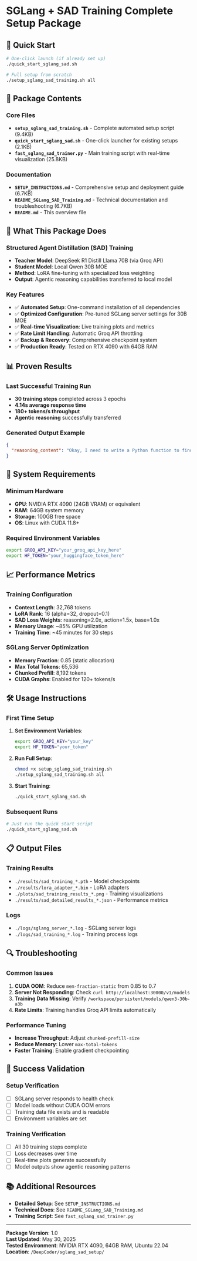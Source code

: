 # SGLang + SAD Training Complete Setup Package

## 🚀 Quick Start
```bash
# One-click launch (if already set up)
./quick_start_sglang_sad.sh

# Full setup from scratch
./setup_sglang_sad_training.sh all
```

## 📁 Package Contents

### Core Files
- **`setup_sglang_sad_training.sh`** - Complete automated setup script (9.4KB)
- **`quick_start_sglang_sad.sh`** - One-click launcher for existing setups (2.1KB)
- **`fast_sglang_sad_trainer.py`** - Main training script with real-time visualization (25.8KB)

### Documentation
- **`SETUP_INSTRUCTIONS.md`** - Comprehensive setup and deployment guide (6.7KB)
- **`README_SGLang_SAD_Training.md`** - Technical documentation and troubleshooting (6.7KB)
- **`README.md`** - This overview file

## 🎯 What This Package Does

### Structured Agent Distillation (SAD) Training
- **Teacher Model**: DeepSeek R1 Distill Llama 70B (via Groq API)
- **Student Model**: Local Qwen 30B MOE 
- **Method**: LoRA fine-tuning with specialized loss weighting
- **Output**: Agentic reasoning capabilities transferred to local model

### Key Features
- ✅ **Automated Setup**: One-command installation of all dependencies
- ✅ **Optimized Configuration**: Pre-tuned SGLang server settings for 30B MOE
- ✅ **Real-time Visualization**: Live training plots and metrics
- ✅ **Rate Limit Handling**: Automatic Groq API throttling
- ✅ **Backup & Recovery**: Comprehensive checkpoint system
- ✅ **Production Ready**: Tested on RTX 4090 with 64GB RAM

## 📊 Proven Results

### Last Successful Training Run
- **30 training steps** completed across 3 epochs
- **4.14s average response time** 
- **180+ tokens/s throughput**
- **Agentic reasoning** successfully transferred

### Generated Output Example
```json
{
  "reasoning_content": "Okay, I need to write a Python function to find the maximum element in a list. Let me think about how to approach this..."
}
```

## 🔧 System Requirements

### Minimum Hardware
- **GPU**: NVIDIA RTX 4090 (24GB VRAM) or equivalent
- **RAM**: 64GB system memory
- **Storage**: 100GB free space
- **OS**: Linux with CUDA 11.8+

### Required Environment Variables
```bash
export GROQ_API_KEY="your_groq_api_key_here"
export HF_TOKEN="your_huggingface_token_here"
```

## 📈 Performance Metrics

### Training Configuration
- **Context Length**: 32,768 tokens
- **LoRA Rank**: 16 (alpha=32, dropout=0.1)
- **SAD Loss Weights**: reasoning=2.0x, action=1.5x, base=1.0x
- **Memory Usage**: ~85% GPU utilization
- **Training Time**: ~45 minutes for 30 steps

### SGLang Server Optimization
- **Memory Fraction**: 0.85 (static allocation)
- **Max Total Tokens**: 65,536
- **Chunked Prefill**: 8,192 tokens
- **CUDA Graphs**: Enabled for 120+ tokens/s

## 🛠️ Usage Instructions

### First Time Setup
1. **Set Environment Variables**:
   ```bash
   export GROQ_API_KEY="your_key"
   export HF_TOKEN="your_token"
   ```

2. **Run Full Setup**:
   ```bash
   chmod +x setup_sglang_sad_training.sh
   ./setup_sglang_sad_training.sh all
   ```

3. **Start Training**:
   ```bash
   ./quick_start_sglang_sad.sh
   ```

### Subsequent Runs
```bash
# Just run the quick start script
./quick_start_sglang_sad.sh
```

## 📋 Output Files

### Training Results
- `./results/sad_training_*.pth` - Model checkpoints
- `./results/lora_adapter_*.bin` - LoRA adapters
- `./plots/sad_training_results_*.png` - Training visualizations
- `./results/sad_detailed_results_*.json` - Performance metrics

### Logs
- `./logs/sglang_server_*.log` - SGLang server logs
- `./logs/sad_training_*.log` - Training process logs

## 🔍 Troubleshooting

### Common Issues
1. **CUDA OOM**: Reduce `mem-fraction-static` from 0.85 to 0.7
2. **Server Not Responding**: Check `curl http://localhost:30000/v1/models`
3. **Training Data Missing**: Verify `/workspace/persistent/models/qwen3-30b-a3b`
4. **Rate Limits**: Training handles Groq API limits automatically

### Performance Tuning
- **Increase Throughput**: Adjust `chunked-prefill-size`
- **Reduce Memory**: Lower `max-total-tokens`
- **Faster Training**: Enable gradient checkpointing

## 🎯 Success Validation

### Setup Verification
- [ ] SGLang server responds to health check
- [ ] Model loads without CUDA OOM errors
- [ ] Training data file exists and is readable
- [ ] Environment variables are set

### Training Verification
- [ ] All 30 training steps complete
- [ ] Loss decreases over time
- [ ] Real-time plots generate successfully
- [ ] Model outputs show agentic reasoning patterns

## 📚 Additional Resources

- **Detailed Setup**: See `SETUP_INSTRUCTIONS.md`
- **Technical Docs**: See `README_SGLang_SAD_Training.md`
- **Training Script**: See `fast_sglang_sad_trainer.py`

---

**Package Version**: 1.0  
**Last Updated**: May 30, 2025  
**Tested Environment**: NVIDIA RTX 4090, 64GB RAM, Ubuntu 22.04  
**Location**: `/DeepCoder/sglang_sad_setup/` 